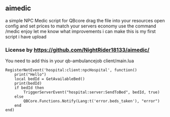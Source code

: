 ## aimedic
a simple NPC Medic script for QBcore drag the file into your resources open config and set prices to match your servers economy use the command /medic enjoy let me know what improvements i can make this is my first script i have upload

### License by https://github.com/NightRider18133/aimedic/


You need to add this in your qb-ambulancejob client/main.lua
```
RegisterNetEvent('hospital:client:npcHospital', function()
    print("Hello")
    local bedId = GetAvailableBed()
    print(bedId)
    if bedId then
        TriggerServerEvent("hospital:server:SendToBed", bedId, true)
    else
        QBCore.Functions.Notify(Lang:t('error.beds_taken'), "error")
    end
end)

```